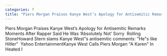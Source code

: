 ```yaml
---
categories: f
title: "Piers Morgan Praises Kanye West’s Apology for Antisemitic Remarks Moments After Rapper Said He Was ‘Absolutely Not’ Sorry  Rolling Stone"
---
```

Piers Morgan Praises Kanye West’s Apology for Antisemitic Remarks Moments After Rapper Said He Was ‘Absolutely Not’ Sorry&nbsp;&nbsp;Rolling StoneHoward Stern slams Kanye West"s antisemitic comments: "He"s like Hitler"&nbsp;&nbsp;Yahoo EntertainmentKanye West Calls Piers Morgan "A Karen" In Heated I